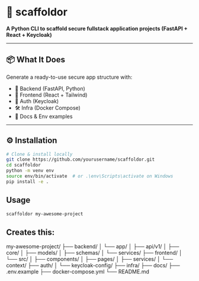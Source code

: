 # 🚀 scaffoldor

**A Python CLI to scaffold secure fullstack application projects (FastAPI + React + Keycloak)**

---

## 📦 What It Does

Generate a ready-to-use secure app structure with:

- 🔧 Backend (FastAPI, Python)
- 🎨 Frontend (React + Tailwind)
- 🔐 Auth (Keycloak)
- 🛠️ Infra (Docker Compose)
- 📄 Docs & Env examples

---

## ⚙️ Installation

```bash
# Clone & install locally
git clone https://github.com/yourusername/scaffoldor.git
cd scaffoldor
python -m venv env
source env/bin/activate  # or .\env\Scripts\activate on Windows
pip install -e .
```
## Usage
```bash
scaffoldor my-awesome-project
```

## Creates this:

my-awesome-project/
├── backend/
│   └── app/
│       ├── api/v1/
│       ├── core/
│       ├── models/
│       ├── schemas/
│       └── services/
├── frontend/
│   └── src/
│       ├── components/
│       ├── pages/
│       ├── services/
│       └── context/
├── auth/
│   └── keycloak-config/
├── infra/
├── docs/
├── .env.example
├── docker-compose.yml
└── README.md

